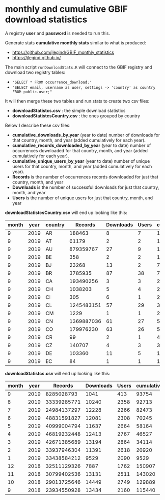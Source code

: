 # monthly and cumulative GBIF download statistics 

A registry **user** and **password** is needed to run this. 

Generate stats **cumulative monthly stats** similar to what is produced:

* https://github.com/jlegind/GBIF_monthly_statistics
* https://jlegind.github.io/

The main script `runDownloadStats.R` will connect to the GBIF registry and download two registry tables: 

* `'SELECT * FROM occurrence_download;'`
* `"SELECT email, username as user, settings -> 'country' as country FROM public.user;"`

It will then merge these two tables and run stats to create two csv files: 

* **downloadStatistcs.csv** : the simple download statistics 
* **downloadStatistcsCountry.csv** : the ones grouped by country 

Below I describe these csv files: 

* **cumulative_downloads_by_year** (year to date) number of downloads for that country, month, and year (added cumulatively for each year).
* **cumulative_records_downloaded_by_year** (year to date) number of occurrences downloaded for that country, month, and year (added cumulatively for each year).
* **cumulative_unique_users_by_year** (year to date) number of unique users for that country, month, and year (added cumulatively for each year).
* **Records** is the number of occurrences records downloaded for just that country, month, and year
* **Downloads** is the number of successful downloads for just that country, month, and year
* **Users** is the number of unique users for just that country, month, and year

**downloadStatistcsCountry.csv** will end up looking like this:

|month|year|country|Records   |Downloads|Users|cumulative_downloads_by_year|cumulative_records_downloaded_by_year|cumulative_unique_users_by_year|
|-----|----|-------|----------|---------|-----|----------------------------|-------------------------------------|-------------------------------|
|9    |2019|AR     |188463    |8        |7    |1750                        |3309216653                           |248                            |
|9    |2019|AT     |61179     |2        |2    |199                         |883351221                            |69                             |
|9    |2019|AU     |879359767 |27       |9    |1286                        |6795241991                           |242                            |
|9    |2019|BE     |358       |2        |2    |1959                        |1401978115                           |113                            |
|9    |2019|BJ     |23268     |13       |2    |751                         |12238068498                          |97                             |
|9    |2019|BR     |3785935   |87       |38   |7055                        |12667462146                          |1045                           |
|9    |2019|CA     |193490256 |3        |3    |2050                        |8042661847                           |315                            |
|9    |2019|CH     |1038203   |5        |4    |215                         |141166933                            |65                             |
|9    |2019|CI     |305       |6        |1    |217                         |8550772                              |16                             |
|9    |2019|CL     |1245483151|57       |29   |3131                        |6812675060                           |272                            |
|9    |2019|CM     |1229      |1        |1    |275                         |2700031                              |12                             |
|9    |2019|CN     |1369887036|61       |27   |5628                        |29605704526                          |641                            |
|9    |2019|CO     |179976230 |63       |26   |5717                        |12690300069                          |1055                           |
|9    |2019|CR     |99        |2        |1    |474                         |2944031804                           |91                             |
|9    |2019|CZ     |140707    |4        |3    |303                         |105322168                            |38                             |
|9    |2019|DE     |103360    |11       |5    |1685                        |17653637583                          |308                            |
|9    |2019|EC     |84        |1        |1    |1919                        |936720930                            |303                            |


**downloadStatistcs.csv** will end up looking like this:

|month|year|Records|Downloads |Users|cumulative_downloads_by_year|cumulative_records_downloaded_by_year|cumulative_unique_users_by_year|
|-----|----|-------|----------|-----|----------------------------|-------------------------------------|------------------------|
|9    |2019|8285028793|1041      |413  |93754                       |313306197135                         |14354                   |
|8    |2019|33339285771|10240     |2358 |92713                       |305021168342                         |13207                   |
|7    |2019|24984137297|12228     |2266 |82473                       |271681882571                         |11702                   |
|6    |2019|48831591827|12081     |2308 |70245                       |246697745274                         |9828                    |
|5    |2019|40999004794|11637     |2664 |58164                       |197866153447                         |8003                    |
|4    |2019|46819232448|12413     |2767 |46527                       |156867148653                         |6147                    |
|3    |2019|42671385689|13194     |2864 |34114                       |110047916205                         |4466                    |
|2    |2019|33937946304|11391     |2618 |20920                       |67376530516                          |2659                    |
|1    |2019|33438584212|9529      |2090 |9529                        |33438584212                          |413                     |
|12   |2018|32511129326|7887      |1762 |150907                      |405733289179                         |16544                   |
|11   |2018|30799402536|13131     |2511 |143020                      |373222159853                         |15644                   |
|10   |2018|29013725646|14449     |2749 |129889                      |342422757317                         |14531                   |
|9    |2018|23934550928|13434     |2160 |115440                      |313409031671                         |13218                   |

